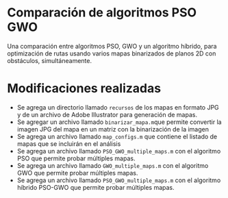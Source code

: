 # Comparación de algoritmos PSO GWO

Una comparación entre algoritmos PSO, GWO y un algoritmo híbrido, para optimización de rutas usando varios mapas binarizados de planos 2D con obstáculos, simultáneamente.

# Modificaciones realizadas
 * Se agrega un directorio llamado ```recursos``` de los mapas en formato JPG y de un archivo de Adobe Illustrator para generación de mapas.
 * Se agregar un archivo llamado ```binarizar_mapa.m```que permite convertir la imagen JPG del mapa en un matriz con la binarización de la imagen
 * Se agrega un archivo llamado ```map_configs.m``` que contiene el listado de mapas que se incluirán en el análisis
 * Se agrega un archivo llamado ```PSO_GWO_multiple_maps.m``` con el algoritmo PSO que permite probar múltiples mapas.
 * Se agrega un archivo llamado ```GWO_multiple_maps.m``` con el algoritmo GWO que permite probar múltiples mapas.
 * Se agrega un archivo llamado ```PSO_GWO_multiple_maps.m``` con el algoritmo híbrido PSO-GWO que permite probar múltiples mapas.
